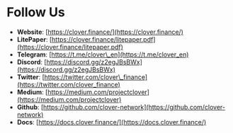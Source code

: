 # Follow Us

* **Website**: [https://clover.finance/](https://clover.finance/)
* **LitePaper**: [https://clover.finance/litepaper.pdf](https://clover.finance/litepaper.pdf)
* **Telegram**: [https://t.me/clover\_en](https://t.me/clover_en)
* **Discord**: [https://discord.gg/z2egJBsBWx](https://discord.gg/z2egJBsBWx)
* **Twitter**: [https://twitter.com/clover\_finance](https://twitter.com/clover_finance)
* **Medium**: [https://medium.com/projectclover](https://medium.com/projectclover)
* **Github**: [https://github.com/clover-network](https://github.com/clover-network)
* **Docs**: [https://docs.clover.finance/](https://docs.clover.finance/)

